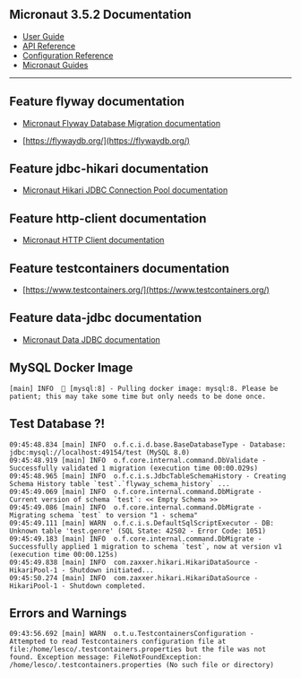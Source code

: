 ## Micronaut 3.5.2 Documentation

- [User Guide](https://docs.micronaut.io/3.5.2/guide/index.html)
- [API Reference](https://docs.micronaut.io/3.5.2/api/index.html)
- [Configuration Reference](https://docs.micronaut.io/3.5.2/guide/configurationreference.html)
- [Micronaut Guides](https://guides.micronaut.io/index.html)
---

## Feature flyway documentation

- [Micronaut Flyway Database Migration documentation](https://micronaut-projects.github.io/micronaut-flyway/latest/guide/index.html)

- [https://flywaydb.org/](https://flywaydb.org/)


## Feature jdbc-hikari documentation

- [Micronaut Hikari JDBC Connection Pool documentation](https://micronaut-projects.github.io/micronaut-sql/latest/guide/index.html#jdbc)


## Feature http-client documentation

- [Micronaut HTTP Client documentation](https://docs.micronaut.io/latest/guide/index.html#httpClient)


## Feature testcontainers documentation

- [https://www.testcontainers.org/](https://www.testcontainers.org/)


## Feature data-jdbc documentation

- [Micronaut Data JDBC documentation](https://micronaut-projects.github.io/micronaut-data/latest/guide/index.html#jdbc)


## MySQL Docker Image

```
[main] INFO  🐳 [mysql:8] - Pulling docker image: mysql:8. Please be patient; this may take some time but only needs to be done once.
```

## Test Database ?!

```
09:45:48.834 [main] INFO  o.f.c.i.d.base.BaseDatabaseType - Database: jdbc:mysql://localhost:49154/test (MySQL 8.0)
09:45:48.919 [main] INFO  o.f.core.internal.command.DbValidate - Successfully validated 1 migration (execution time 00:00.029s)
09:45:48.965 [main] INFO  o.f.c.i.s.JdbcTableSchemaHistory - Creating Schema History table `test`.`flyway_schema_history` ...
09:45:49.069 [main] INFO  o.f.core.internal.command.DbMigrate - Current version of schema `test`: << Empty Schema >>
09:45:49.086 [main] INFO  o.f.core.internal.command.DbMigrate - Migrating schema `test` to version "1 - schema"
09:45:49.111 [main] WARN  o.f.c.i.s.DefaultSqlScriptExecutor - DB: Unknown table 'test.genre' (SQL State: 42S02 - Error Code: 1051)
09:45:49.183 [main] INFO  o.f.core.internal.command.DbMigrate - Successfully applied 1 migration to schema `test`, now at version v1 (execution time 00:00.125s)
09:45:49.838 [main] INFO  com.zaxxer.hikari.HikariDataSource - HikariPool-1 - Shutdown initiated...
09:45:50.274 [main] INFO  com.zaxxer.hikari.HikariDataSource - HikariPool-1 - Shutdown completed.
```

## Errors and Warnings

```
09:43:56.692 [main] WARN  o.t.u.TestcontainersConfiguration - Attempted to read Testcontainers configuration file at file:/home/lesco/.testcontainers.properties but the file was not found. Exception message: FileNotFoundException: /home/lesco/.testcontainers.properties (No such file or directory)
```
